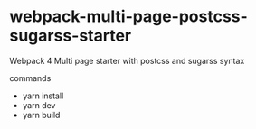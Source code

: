 # webpack-multi-page-postcss-sugarss-starter
Webpack 4 Multi page starter with postcss and sugarss syntax

commands
- yarn install
- yarn dev
- yarn build
